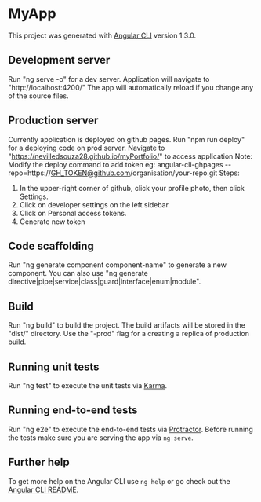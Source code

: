 # MyApp

This project was generated with [Angular CLI](https://github.com/angular/angular-cli) version 1.3.0.

## Development server

Run "ng serve -o" for a dev server. Application will navigate to "http://localhost:4200/" The app will automatically reload if you change any of the source files.

## Production server
Currently application is deployed on github pages.
Run "npm run deploy" for a deploying code on prod server. Navigate to "https://nevilledsouza28.github.io/myPortfolio/" to access application
Note: Modify the deploy command to add token eg: angular-cli-ghpages --repo=https://GH_TOKEN@github.com/organisation/your-repo.git 
Steps: 
1. In the upper-right corner of github, click your profile photo, then click Settings.
2. Click on developer settings on the left sidebar.
3. Click on Personal access tokens.
4. Generate new token

## Code scaffolding

Run "ng generate component component-name" to generate a new component. You can also use "ng generate directive|pipe|service|class|guard|interface|enum|module".

## Build

Run "ng build" to build the project. The build artifacts will be stored in the "dist/" directory. Use the "-prod" flag for a creating a replica of production build.

## Running unit tests

Run "ng test" to execute the unit tests via [Karma](https://karma-runner.github.io).

## Running end-to-end tests

Run "ng e2e" to execute the end-to-end tests via [Protractor](http://www.protractortest.org/).
Before running the tests make sure you are serving the app via `ng serve`.

## Further help

To get more help on the Angular CLI use `ng help` or go check out the [Angular CLI README](https://github.com/angular/angular-cli/blob/master/README.md).

